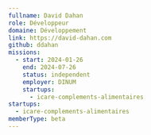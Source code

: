 ```yaml
---
fullname: David Dahan
role: Développeur
domaine: Développement
link: https://david-dahan.com
github: ddahan
missions:
  - start: 2024-01-26
    end: 2024-07-26
    status: independent
    employer: DINUM
    startups:
      - icare-complements-alimentaires
startups:
  - icare-complements-alimentaires
memberType: beta
---
```

